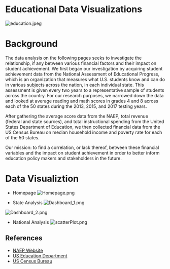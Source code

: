 # Educational Data Visualizations

![education.jpeg](https://github.com/trangbt278/education/blob/main/readme_images/Education.jpeg)


# Background

The data analysis on the following pages seeks to investigate the relationship, if any  between various financial factors and their impact on student achievement. We first began our investigation by acquiring student achievement data from the National Assessment of Educational Progress, which is an organization that measures what U.S. students know and can do in various subjects across the nation, in each individual state. This assessment is given every two years to a representative sample of students across the country. For our research purposes, we narrowed down the data and looked at average reading and math scores in grades 4 and 8 across each of the 50 states during the 2013, 2015, and 2017 testing years.

After gathering the average score data from the NAEP, total revenue (federal and state sources), and total instructional spending from the United States Department of Education, we then collected financial data from the US Census Bureau on median household income and poverty rate for each of the 50 states.

Our mission: to find a correlation, or lack thereof, between these financial variables and the impact on student achievement in order to better inform education policy makers and stakeholders in the future.


# Data Visualiztion

* Homepage
![Homepage.png](https://github.com/amylbrunet/Project-3-Data-Visualizations/blob/main/visualization/static/images/homepage.png)

* State Analysis
![Dashboard_1.png](https://github.com/amylbrunet/Project-3-Data-Visualizations/blob/main/visualization/static/images/dashboard_1.png)

![Dashboard_2.png](https://github.com/amylbrunet/Project-3-Data-Visualizations/blob/main/visualization/static/images/dashboard_2.png)

* National Analysis
![scatterPlot.png](https://github.com/amylbrunet/Project-3-Data-Visualizations/blob/main/visualization/static/images/scatterPlot.png)


## References
* [NAEP Website](https://nces.ed.gov/nationsreportcard/about/)
* [US Education Department](https://eddataexpress.ed.gov/)
* [US Census Bureau](https://data.census.gov/cedsci/)
